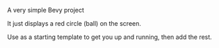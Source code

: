 A very simple Bevy project 

It just displays a red circle (ball) on the screen. 

Use as a starting template to get you up and running, then add the rest.